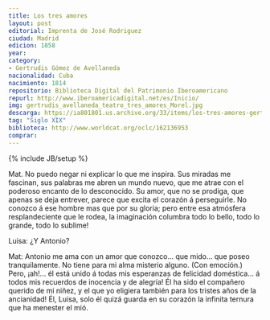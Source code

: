 ```yaml
---
title: Los tres amores
layout: post
editorial: Imprenta de José Rodriguez
ciudad: Madrid
edicion: 1858
year: 
category:
- Gertrudis Gómez de Avellaneda
nacionalidad: Cuba
nacimiento: 1814
repositorio: Biblioteca Digital del Patrimonio Iberoamericano
repurl: http://www.iberoamericadigital.net/es/Inicio/
img: gertrudis_avellaneda_teatro_tres_amores_Morel.jpg
descarga: https://ia801801.us.archive.org/33/items/los-tres-amores-gertrudis-gomez-de-avellaneda/Los%20tres%20amores%20-%20Gertrudis%20Gomez%20de%20Avellaneda.pdf
tag: "Siglo XIX"
biblioteca: http://www.worldcat.org/oclc/162136953
comprar: 
---
```

{% include JB/setup %}

Mat. No puedo negar ni explicar lo que me inspira. Sus miradas me fascinan, sus palabras me abren un mundo
nuevo, que me atrae con el poderoso encanto de lo desconocido. Su amor, que no se prodiga, que apenas
se deja entrever, parece que excita el corazón á perseguirle. No conozco á ese hombre mas que por su
gloria; pero entre esa atmósfera resplandeciente que le rodea, la imaginación columbra todo lo bello, todo lo grande, todo lo sublime! 

Luisa: ¿Y Antonio?
 
Mat: Antonio me ama con un amor que conozco... que mido... que poseo tranquilamente. No tiene para mi alma misterio alguno. (Con emoción.) Pero, ¡ah!... él está unido á todas mis esperanzas de felicidad doméstica... á todos mis recuerdos de inocencia y de alegría! Él ha sido el compañero querido de mi niñez, y el que yo eligiera también para los tristes años de la ancianidad! Él, Luisa, solo él quizá guarda en su corazón la infinita ternura que ha menester el mió.

